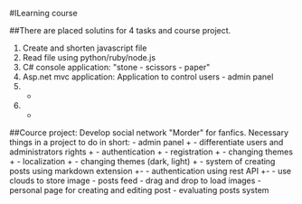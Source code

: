 #ILearning course

##There are placed solutins for 4 tasks and course project.

1. Create and shorten javascript file
2. Read file using python/ruby/node.js
3. C# console application: "stone - scissors - paper"
4. Asp.net mvc application: Application to control users - admin panel
5. -
6. -

##Cource project:
  Develop social network "Morder" for fanfics. Necessary things in a project to do in short:
    - admin panel +
    - differentiate users and administrators rights +
    - authentication  +
    - registration  +
    - changing themes +
    - localization   +
    - changing themes (dark, light) +
    - system of creating posts using markdown extension  +-
    - authentication using rest API +-
    - use clouds to store image
    - posts feed
    - drag and drop to load images
    - personal page for creating and editing post
    - evaluating posts system
